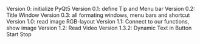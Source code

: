 Version 0: initialize PyQt5
Version 0.1: define Tip and Menu bar
Version 0.2: Title Window
Version 0.3: all formating windows, menu bars and shortcut
Version 1.0: read image RGB-layout 
Version 1.1: Connect to our functions, show image 
Version 1.2: Read Video
Version 1.3.2: Dynamic Text in Button Start Stop